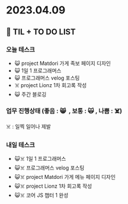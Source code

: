 # 2023.04.09

## 📓 TIL + TO DO LIST

### 오늘 테스크

- 😺 project Matdori 가게 족보 페이지 디자인
- 😺 1일 1 프로그래머스
- 😺 프로그래머스 velog 포스팅
- ☠️ project Lionz 1차 회고록 작성
- 😺 주간 블로깅

### 업무 진행상태 (좋음 : 😸  , 보통 : 🙀 , 나쁨 : ☠️)

☠️ : 일찍 일어나 제발

### 내일 테스크

- 😺☠️ 1일 1 프로그래머스
- 😺☠️ 프로그래머스 velog 포스팅
- 😺☠️ project Matdori 가게 메뉴 페이지 디자인
- 😺☠️ project Lionz 1차 회고록 작성
- 😺☠️ 코어 JS 챕터 1 완성
